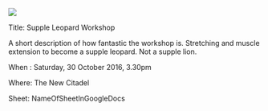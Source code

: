 ![](images/yoga-origin.jpeg) 

Title: Supple Leopard Workshop

A short description of how fantastic the workshop is. Stretching and muscle extension to become a supple leopard. Not a supple lion.

When :  Saturday, 30 October 2016, 3.30pm

Where: The New Citadel

Sheet: NameOfSheetInGoogleDocs